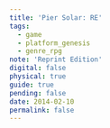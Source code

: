 ```yaml
---
title: 'Pier Solar: RE'
tags:
  - game
  - platform_genesis
  - genre_rpg
note: 'Reprint Edition'
digital: false
physical: true
guide: true
pending: false
date: 2014-02-10
permalink: false
---
```

